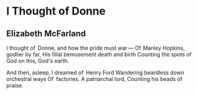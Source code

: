 # I Thought of Donne
## Elizabeth McFarland
I thought of   Donne, and how the pride must war —
Of  Manley Hopkins, godlier by far,
His filial bemusement death and birth
Counting the spots of   God on this, God's earth.

And then, asleep, I dreamed of  Henry Ford
Wandering beardless down orchestral ways
Of  factories. A patriarchal lord,
Counting his beads of  praise.